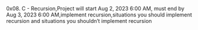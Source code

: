0x08. C - Recursion,Project will start Aug 2, 2023 6:00 AM, must end by Aug 3, 2023 6:00 AM,implement recursion,situations you should implement recursion and situations you shouldn’t implement recursion

